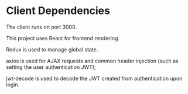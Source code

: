 # Client Dependencies

The client runs on port 3000.

This project uses React for frontend rendering.

Redux is used to manage global state.

axios is used for AJAX requests and common header injection (such as setting the user authentication JWT);

jwt-decode is used to decode the JWT created from authentication upon login.

